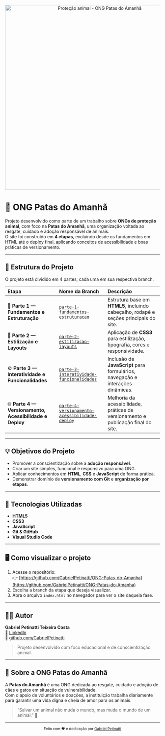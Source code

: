 <p align="center">
  <img src="https://img.freepik.com/free-vector/hand-and-paw-together-pet-care-concept_23-2148743211.jpg" alt="Proteção animal - ONG Patas do Amanhã" width="600"/>
</p>

# 🐾 ONG Patas do Amanhã

Projeto desenvolvido como parte de um trabalho sobre **ONGs de proteção animal**, com foco na **Patas do Amanhã**, uma organização voltada ao resgate, cuidado e adoção responsável de animais.  
O site foi construído em **4 etapas**, evoluindo desde os fundamentos em HTML até o deploy final, aplicando conceitos de acessibilidade e boas práticas de versionamento.

---

## 🚀 Estrutura do Projeto

O projeto está dividido em 4 partes, cada uma em sua respectiva branch:

| Etapa | Nome da Branch | Descrição |
|:------|:----------------|:----------|
| 🧱 **Parte 1 — Fundamentos e Estruturação** | [`parte-1-fundamentos-estruturacao`](https://github.com/GabrielPetinatti/ONG-Patas-do-Amanha/tree/parte-1-fundamentos-estruturacao) | Estrutura base em **HTML5**, incluindo cabeçalho, rodapé e seções principais do site. |
| 🎨 **Parte 2 — Estilização e Layouts** | [`parte-2-estilizacao-layouts`](https://github.com/GabrielPetinatti/ONG-Patas-do-Amanha/tree/parte-2-estilizacao-layouts) | Aplicação de **CSS3** para estilização, tipografia, cores e responsividade. |
| ⚙️ **Parte 3 — Interatividade e Funcionalidades** | [`parte-3-interatividade-funcionalidades`](https://github.com/GabrielPetinatti/ONG-Patas-do-Amanha/tree/parte-3-interatividade-funcionalidades) | Inclusão de **JavaScript** para formulários, navegação e interações dinâmicas. |
| 🌐 **Parte 4 — Versionamento, Acessibilidade e Deploy** | [`parte-4-versionamento-acessibilidade-deploy`](https://github.com/GabrielPetinatti/ONG-Patas-do-Amanha/tree/parte-4-versionamento-acessibilidade-deploy) | Melhoria da acessibilidade, práticas de versionamento e publicação final do site. |

---

## 💡 Objetivos do Projeto

- Promover a conscientização sobre a **adoção responsável**.  
- Criar um site simples, funcional e responsivo para uma ONG.  
- Aplicar conhecimentos em **HTML**, **CSS** e **JavaScript** de forma prática.  
- Demonstrar domínio de **versionamento com Git** e **organização por etapas**.

---

## 🧰 Tecnologias Utilizadas

- **HTML5**
- **CSS3**
- **JavaScript**
- **Git & GitHub**
- **Visual Studio Code**

---

## 🖥️ Como visualizar o projeto

1. Acesse o repositório:  
   👉 [https://github.com/GabrielPetinatti/ONG-Patas-do-Amanha](https://github.com/GabrielPetinatti/ONG-Patas-do-Amanha)
2. Escolha a branch da etapa que deseja visualizar.
3. Abra o arquivo `index.html` no navegador para ver o site daquela fase.

---

## 👨‍💻 Autor

**Gabriel Petinatti Teixeira Costa**  
💼 [LinkedIn](https://www.linkedin.com/in/gabriel-petinatti-teixeira-costa-b9a327238/)  
📧 [github.com/GabrielPetinatti](https://github.com/GabrielPetinatti)  

> Projeto desenvolvido com foco educacional e de conscientização animal.

---

## 🐶 Sobre a ONG Patas do Amanhã

A **Patas do Amanhã** é uma ONG dedicada ao resgate, cuidado e adoção de cães e gatos em situação de vulnerabilidade.  
Com o apoio de voluntários e doações, a instituição trabalha diariamente para garantir uma vida digna e cheia de amor para os animais.

> “Salvar um animal não muda o mundo, mas muda o mundo de um animal.” 💛

---

<p align="center">
  <sub>Feito com ❤️ e dedicação por <a href="https://www.linkedin.com/in/gabriel-petinatti-teixeira-costa-b9a327238/">Gabriel Petinatti</a></sub>
</p>





